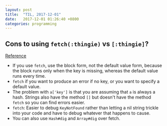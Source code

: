 ```yaml
---
layout: post
title:  "TIL, 2017-12-01"
date:   2017-12-01 01:26:40 +0800
categories: programming
---
```


## Cons to using `fetch(:thingie)` vs `[:thingie]`?
[Reference](https://www.reddit.com/r/ruby/comments/7gky22/cons_to_using_fetchthingie_vs_thingie/)

- If you use `fetch`, use the block form, not the default value form, because the block runs only when the key is missing, whereas the default value runs every time.
- `fetch` if you want to produce an error if no key, or you want to specify a default value.
- The problem with `a['key']` is that you are assuming that `a` is always a hash. Strings also have the method `[]` but doesn't have the method `fetch` so you can find errors easier.
- `fetch`: Easier to debug `KeyNotFound` rather than letting a nil string trickle into your code and have to debug whatever that happens to cause.
- You can also use `Hash#dig` and `Array#dig` over fetch.
